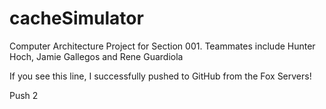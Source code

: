 # cacheSimulator
Computer Architecture Project for Section 001. Teammates include Hunter Hoch, Jamie Gallegos and Rene Guardiola

If you see this line, I successfully pushed to GitHub from the Fox Servers!

Push 2
